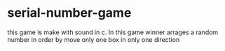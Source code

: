 # serial-number-game
this game is make with sound in c. In this game winner arrages a random number  in order by move only one box in only one direction 
